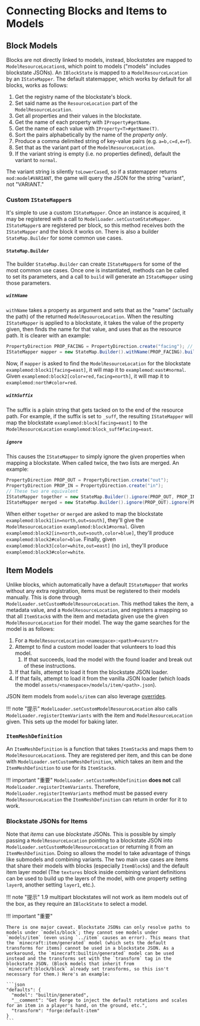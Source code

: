Connecting Blocks and Items to Models
=====================================

Block Models
------------

Blocks are not directly linked to models, instead, block*states* are mapped to `ModelResourceLocation`s, which point to models ("models" includes blockstate JSONs). An `IBlockState` is mapped to a `ModelResourceLocation` by an `IStateMapper`. The default statemapper, which works by default for all blocks, works as follows:

1. Get the registry name of the blockstate's block.
2. Set said name as the `ResourceLocation` part of the `ModelResourceLocation`.
3. Get all properties and their values in the blockstate.
4. Get the name of each property with `IProperty#getName`.
5. Get the name of each value with `IProperty<T>#getName(T)`.
6. Sort the pairs alphabetically by the name of the *property only*.
7. Produce a comma delimited string of key-value pairs (e.g. `a=b,c=d,e=f`).
8. Set that as the variant part of the `ModelResourceLocation`.
9. If the variant string is empty (i.e. no properties defined), default the variant to `normal`.

The variant string is silently `toLowerCase`d, so if a statemapper returns `mod:model#VARIANT`, the game will query the JSON for the string "variant", not "VARIANT."

### Custom `IStateMapper`s

It's simple to use a custom `IStateMapper`. Once an instance is acquired, it may be registered with a call to `ModelLoader.setCustomStateMapper`. `IStateMapper`s are registered per block, so this method receives both the `IStateMapper` and the block it works on. There is also a builder `StateMap.Builder` for some common use cases.

#### `StateMap.Builder`

The builder `StateMap.Builder` can create `IStateMapper`s for some of the most common use cases. Once one is instantiated, methods can be called to set its parameters, and a call to `build` will generate an `IStateMapper` using those parameters.

##### `withName`

`withName` takes a property as argument and sets that as the "name" (actually the path) of the returned `ModelResourceLocation`. When the resulting `IStateMapper` is applied to a blockstate, it takes the value of the property given, then finds the name for that value, and uses that as the resource path. It is clearer with an example:

```java
PropertyDirection PROP_FACING = PropertyDirection.create("facing"); // Start with a property
IStateMapper mapper = new StateMap.Builder().withName(PROP_FACING).build(); // Use the builder
```

Now, if `mapper` is asked to find the `ModelResourceLocation` for the blockstate `examplemod:block1[facing=east]`, it will map it to `examplemod:east#normal`. Given `examplemod:block2[color=red,facing=north]`, it will map it to `examplemod:north#color=red`.

##### `withSuffix`

The suffix is a plain string that gets tacked on to the end of the resource path. For example, if the suffix is set to `_suff`, the resulting `IStateMapper` will map the blockstate `examplemod:block[facing=east]` to the `ModelResourceLocation` `examplemod:block_suff#facing=east`.

##### `ignore`

This causes the `IStateMapper` to simply ignore the given properties when mapping a blockstate. When called twice, the two lists are merged. An example:

```java
PropertyDirection PROP_OUT = PropertyDirection.create("out");
PropertyDirection PROP_IN = PropertyDirection.create("in");
// These two are equivalent
IStateMapper together = new StateMap.Builder().ignore(PROP_OUT, PROP_IN).build();
IStateMapper merged = new StateMap.Builder().ignore(PROP_OUT).ignore(PROP_IN).build();
```

When either `together` or `merged` are asked to map the blockstate `examplemod:block1[in=north,out=south]`, they'll give the `ModelResourceLocation` `examplemod:block1#normal`. Given `examplemod:block2[in=north,out=south,color=blue]`, they'll produce `examplemod:block2#color=blue`. Finally, given `examplemod:block3[color=white,out=east]` (no `in`), they'll produce `examplemod:block3#color=white`.

Item Models
-----------

Unlike blocks, which automatically have a default `IStateMapper` that works without any extra registration, items must be registered to their models manually. This is done through `ModelLoader.setCustomModelResourceLocation`. This method takes the item, a metadata value, and a `ModelResourceLocation`, and registers a mapping so that all `ItemStack`s with the item and metadata given use the given `ModelResourceLocation` for their model. The way the game searches for the model is as follows:

1. For a `ModelResourceLocation` `<namespace>:<path>#<varstr>`
2. Attempt to find a custom model loader that volunteers to load this model.
   1. If that succeeds, load the model with the found loader and break out of these instructions.
3. If that fails, attempt to load it from the blockstate JSON loader.
4. If that fails, attempt to load it from the vanilla JSON loader (which loads the model `assets/<namespace>/models/item/<path>.json`).

JSON item models from `models/item` can also leverage [overrides][].

!!! note "提示"
    `ModelLoader.setCustomModelResourceLocation` also calls `ModelLoader.registerItemVariants` with the item and `ModelResourceLocation` given. This sets up the model for baking later.

### `ItemMeshDefinition`

An `ItemMeshDefinition` is a function that takes `ItemStack`s and maps them to `ModelResourceLocation`s. They are registered per item, and this can be done with `ModelLoader.setCustomMeshDefinition`, which takes an item and the `ItemMeshDefinition` to use for its `ItemStack`s.

!!! important "重要"
    `ModelLoader.setCustomMeshDefinition` **does not** call `ModelLoader.registerItemVariants`. Therefore, `ModelLoader.registerItemVariants` method must be passed every `ModelResourceLocation` the `ItemMeshDefinition` can return in order for it to work.

### Blockstate JSONs for Items

Note that *items* can use *block*state JSONs. This is possible by simply passing a `ModelResourceLocation` pointing to a blockstate JSON into `ModelLoader.setCustomModelResourceLocation` or returning it from an `ItemMeshDefinition`. Doing so allows the model to take advantage of things like submodels and combining variants. The two main use cases are items that share their models with blocks (especially `ItemBlock`s) and the default item layer model (The `textures` block inside combining variant definitions can be used to build up the layers of the model, with one property setting `layer0`, another setting `layer1`, etc.).

!!! note "提示"
    1.9 multipart blockstates will not work as item models out of the box, as they require an `IBlockState` to select a model.

!!! important "重要"

    There is one major caveat. Blockstate JSONs can only resolve paths to models under `models/block`; they cannot see models under `models/item` (even using `../item` causes an error). This means that the `minecraft:item/generated` model (which sets the default transforms for items) cannot be used in a blockstate JSON. As a workaround, the `minecraft:builtin/generated` model can be used instead and the transforms set with the `transform` tag in the blockstate JSON. (Block models that inherit from `minecraft:block/block` already set transforms, so this isn't necessary for them.) Here's an example:

    ```json
    "defaults": {
      "model": "builtin/generated",
      "__comment": "Get Forge to inject the default rotations and scales for an item in a player's hand, on the ground, etc.",
      "transform": "forge:default-item"
    }
    ```

[blockstate JSONs]: blockstates/introduction.md
[overrides]: overrides.md
